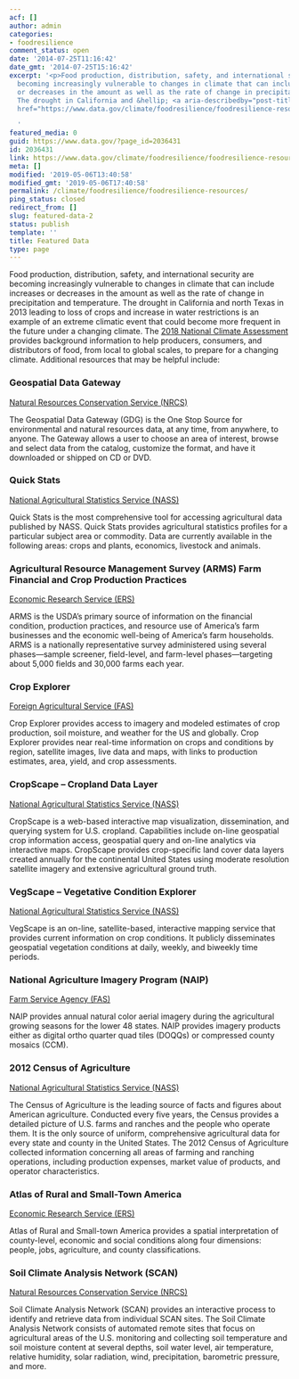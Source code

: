 ```yaml
---
acf: []
author: admin
categories:
- foodresilience
comment_status: open
date: '2014-07-25T11:16:42'
date_gmt: '2014-07-25T15:16:42'
excerpt: '<p>Food production, distribution, safety, and international security are
  becoming increasingly vulnerable to changes in climate that can include increases
  or decreases in the amount as well as the rate of change in precipitation and temperature.
  The drought in California and &hellip; <a aria-describedby="post-title-2036431"
  href="https://www.data.gov/climate/foodresilience/foodresilience-resources">Continued</a></p>

  '
featured_media: 0
guid: https://www.data.gov/?page_id=2036431
id: 2036431
link: https://www.data.gov/climate/foodresilience/foodresilience-resources
meta: []
modified: '2019-05-06T13:40:58'
modified_gmt: '2019-05-06T17:40:58'
permalink: /climate/foodresilience/foodresilience-resources/
ping_status: closed
redirect_from: []
slug: featured-data-2
status: publish
template: ''
title: Featured Data
type: page
---
```

Food production, distribution, safety, and international security are becoming increasingly vulnerable to changes in climate that can include increases or decreases in the amount as well as the rate of change in precipitation and temperature. The drought in California and north Texas in 2013 leading to loss of crops and increase in water restrictions is an example of an extreme climatic event that could become more frequent in the future under a changing climate. The [2018 National Climate Assessment](https://nca2018.globalchange.gov/chapter/10/) provides background information to help producers, consumers, and distributors of food, from local to global scales, to prepare for a changing climate. Additional resources that may be helpful include:


### Geospatial Data Gateway


[Natural Resources Conservation Service (NRCS)](http://datagateway.nrcs.usda.gov/)


The Geospatial Data Gateway (GDG) is the One Stop Source for environmental and natural resources data, at any time, from anywhere, to anyone. The Gateway allows a user to choose an area of interest, browse and select data from the catalog, customize the format, and have it downloaded or shipped on CD or DVD.


### Quick Stats


[National Agricultural Statistics Service (NASS)](http://www.nass.usda.gov/Quick_Stats/)


Quick Stats is the most comprehensive tool for accessing agricultural data published by NASS. Quick Stats provides agricultural statistics profiles for a particular subject area or commodity. Data are currently available in the following areas: crops and plants, economics, livestock and animals.


### Agricultural Resource Management Survey (ARMS) Farm Financial and Crop Production Practices


[Economic Research Service (ERS)](http://ers.usda.gov/data-products/arms-farm-financial-and-crop-production-practices.aspx)


ARMS is the USDA’s primary source of information on the financial condition, production practices, and resource use of America’s farm businesses and the economic well-being of America’s farm households. ARMS is a nationally representative survey administered using several phases—sample screener, field-level, and farm-level phases—targeting about 5,000 fields and 30,000 farms each year.


### Crop Explorer


[Foreign Agricultural Service (FAS)](http://www.pecad.fas.usda.gov/cropexplorer/Default.aspx)


Crop Explorer provides access to imagery and modeled estimates of crop production, soil moisture, and weather for the US and globally. Crop Explorer provides near real-time information on crops and conditions by region, satellite images, live data and maps, with links to production estimates, area, yield, and crop assessments.


### CropScape – Cropland Data Layer


[National Agricultural Statistics Service (NASS)](http://nassgeodata.gmu.edu/CropScape/)


CropScape is a web-based interactive map visualization, dissemination, and querying system for U.S. cropland. Capabilities include on-line geospatial crop information access, geospatial query and on-line analytics via interactive maps. CropScape provides crop-specific land cover data layers created annually for the continental United States using moderate resolution satellite imagery and extensive agricultural ground truth.


### VegScape – Vegetative Condition Explorer


[National Agricultural Statistics Service (NASS)](http://nassgeodata.gmu.edu/VegScape/)


VegScape is an on-line, satellite-based, interactive mapping service that provides current information on crop conditions. It publicly disseminates geospatial vegetation conditions at daily, weekly, and biweekly time periods.


### National Agriculture Imagery Program (NAIP)


[Farm Service Agency (FAS)](http://datagateway.nrcs.usda.gov/)


NAIP provides annual natural color aerial imagery during the agricultural growing seasons for the lower 48 states. NAIP provides imagery products either as digital ortho quarter quad tiles (DOQQs) or compressed county mosaics (CCM).


### 2012 Census of Agriculture


[National Agricultural Statistics Service (NASS)](http://agcensus.usda.gov/)


The Census of Agriculture is the leading source of facts and figures about American agriculture. Conducted every five years, the Census provides a detailed picture of U.S. farms and ranches and the people who operate them. It is the only source of uniform, comprehensive agricultural data for every state and county in the United States. The 2012 Census of Agriculture collected information concerning all areas of farming and ranching operations, including production expenses, market value of products, and operator characteristics.


### Atlas of Rural and Small-Town America


[Economic Research Service (ERS)](http://www.ers.usda.gov/data-products/atlas-of-rural-and-small-town-america/go-to-the-atlas.aspx)


Atlas of Rural and Small-town America provides a spatial interpretation of county-level, economic and social conditions along four dimensions: people, jobs, agriculture, and county classifications.


### Soil Climate Analysis Network (SCAN)


[Natural Resources Conservation Service (NRCS)](http://www.wcc.nrcs.usda.gov/scan/)


Soil Climate Analysis Network (SCAN) provides an interactive process to identify and retrieve data from individual SCAN sites. The Soil Climate Analysis Network consists of automated remote sites that focus on agricultural areas of the U.S. monitoring and collecting soil temperature and soil moisture content at several depths, soil water level, air temperature, relative humidity, solar radiation, wind, precipitation, barometric pressure, and more.


